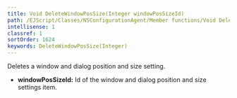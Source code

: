 ```yaml
---
title: Void DeleteWindowPosSize(Integer windowPosSizeId)
path: /EJScript/Classes/NSConfigurationAgent/Member functions/Void DeleteWindowPosSize(Integer p_0)
intellisense: 1
classref: 1
sortOrder: 1624
keywords: DeleteWindowPosSize(Integer)
---
```



Deletes a window and dialog position and size setting.



* **windowPosSizeId:** Id of the window and dialog position and size settings item.


